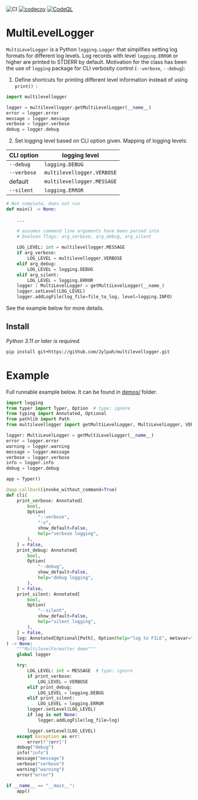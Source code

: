 ![CI](https://github.com/Jylpah/multilevellogger/actions/workflows/python-package.yml/badge.svg) [![codecov](https://codecov.io/gh/Jylpah/multilevellogger/graph/badge.svg?token=IDH9SJB44Q)](https://codecov.io/gh/Jylpah/multilevellogger)  [![CodeQL](https://github.com/Jylpah/multilevellogger/actions/workflows/github-code-scanning/codeql/badge.svg)](https://github.com/Jylpah/multilevellogger/actions/workflows/github-code-scanning/codeql)

# MultiLevelLogger

`MultiLevelLogger` is a Python `logging.Logger` that simplifies setting log formats for different log levels. Log records with level `logging.ERROR` or higher are printed to STDERR by default. Motivation for the class has been the use of `logging` package for CLI verbosity control (`--verbose`, `--debug`):

1. Define shortcuts for printing different level information instead of using `print() `:

```python
import multilevellogger

logger = multilevellogger.getMultiLevelLogger(__name__)
error = logger.error
message = logger.message
verbose = logger.verbose
debug = logger.debug
```

2. Set logging level based on CLI option given. Mapping of logging levels:

| CLI option  | logging level     |
| ----------- | ----------------- |
| `--debug`   | `logging.DEBUG`   |
| `--verbose` | `multilevellogger.VERBOSE`    |
| default     | `multilevellogger.MESSAGE` |
| `--silent`  | `logging.ERROR`   |


```python
# Not complete, does not run
def main() -> None:
    
    ...

    # assumes command line arguments have been parsed into 
    # boolean flags: arg_verbose, arg_debug, arg_silent
    
    LOG_LEVEL: int = multilevellogger.MESSAGE
    if arg_verbose: 
        LOG_LEVEL = multilevellogger.VERBOSE
    elif arg_debug:
        LOG_LEVEL = logging.DEBUG
    elif arg_silent:
        LOG_LEVEL = logging.ERROR
    logger : MultiLevelLogger = getMultiLevelLogger(__name_)
    logger.setLevel(LOG_LEVEL)
    logger.addLogFile(log_file=file_to_log, level=logging.INFO)
```

See the example below for more details.

## Install

*Python 3.11 or later is required.*

```sh
pip install git+https://github.com/Jylpah/multilevellogger.git
```

# Example

Full runnable example below. It can be found in [demos/](demos/) folder. 

```python
import logging
from typer import Typer, Option  # type: ignore
from typing import Annotated, Optional
from pathlib import Path
from multilevellogger import getMultiLevelLogger, MultiLevelLogger, VERBOSE, MESSAGE

logger: MultiLevelLogger = getMultiLevelLogger(__name__)
error = logger.error
warning = logger.warning
message = logger.message
verbose = logger.verbose
info = logger.info
debug = logger.debug

app = Typer()

@app.callback(invoke_without_command=True)
def cli(
    print_verbose: Annotated[
        bool,
        Option(
            "--verbose",
            "-v",
            show_default=False,
            help="verbose logging",
        ),
    ] = False,
    print_debug: Annotated[
        bool,
        Option(
            "--debug",
            show_default=False,
            help="debug logging",
        ),
    ] = False,
    print_silent: Annotated[
        bool,
        Option(
            "--silent",
            show_default=False,
            help="silent logging",
        ),
    ] = False,
    log: Annotated[Optional[Path], Option(help="log to FILE", metavar="FILE")] = None,
) -> None:
    """MultilevelFormatter demo"""
    global logger

    try:
        LOG_LEVEL: int = MESSAGE  # type: ignore
        if print_verbose:
            LOG_LEVEL = VERBOSE
        elif print_debug:
            LOG_LEVEL = logging.DEBUG
        elif print_silent:
            LOG_LEVEL = logging.ERROR
        logger.setLevel(LOG_LEVEL)
        if log is not None:
            logger.addLogFile(log_file=log)

        logger.setLevel(LOG_LEVEL)
    except Exception as err:
        error(f"{err}")
    debug("debug")
    info("info")
    message("message")
    verbose("verbose")
    warning("warning")
    error("error")

if __name__ == "__main__":
    app()
```
